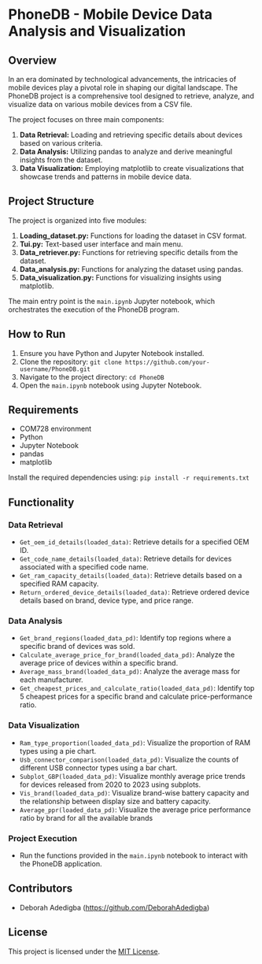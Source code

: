 # PhoneDB - Mobile Device Data Analysis and Visualization

## Overview

In an era dominated by technological advancements, the intricacies of mobile devices play a pivotal role in shaping our digital landscape. The PhoneDB project is a comprehensive tool designed to retrieve, analyze, and visualize data on various mobile devices from a CSV file.

The project focuses on three main components:
1. **Data Retrieval:** Loading and retrieving specific details about devices based on various criteria.
2. **Data Analysis:** Utilizing pandas to analyze and derive meaningful insights from the dataset.
3. **Data Visualization:** Employing matplotlib to create visualizations that showcase trends and patterns in mobile device data.

## Project Structure

The project is organized into five modules:
1. **Loading_dataset.py:** Functions for loading the dataset in CSV format.
2. **Tui.py:** Text-based user interface and main menu.
3. **Data_retriever.py:** Functions for retrieving specific details from the dataset.
4. **Data_analysis.py:** Functions for analyzing the dataset using pandas.
5. **Data_visualization.py:** Functions for visualizing insights using matplotlib.

The main entry point is the `main.ipynb` Jupyter notebook, which orchestrates the execution of the PhoneDB program.

## How to Run

1. Ensure you have Python and Jupyter Notebook installed.
2. Clone the repository: `git clone https://github.com/your-username/PhoneDB.git`
3. Navigate to the project directory: `cd PhoneDB`
4. Open the `main.ipynb` notebook using Jupyter Notebook.

## Requirements

- COM728 environment
- Python
- Jupyter Notebook
- pandas
- matplotlib

Install the required dependencies using: `pip install -r requirements.txt`

## Functionality

### Data Retrieval
- `Get_oem_id_details(loaded_data)`: Retrieve details for a specified OEM ID.
- `Get_code_name_details(loaded_data)`: Retrieve details for devices associated with a specified code name.
- `Get_ram_capacity_details(loaded_data)`: Retrieve details based on a specified RAM capacity.
- `Return_ordered_device_details(loaded_data)`: Retrieve ordered device details based on brand, device type, and price range.

### Data Analysis
- `Get_brand_regions(loaded_data_pd)`: Identify top regions where a specific brand of devices was sold.
- `Calculate_average_price_for_brand(loaded_data_pd)`: Analyze the average price of devices within a specific brand.
- `Average_mass_brand(loaded_data_pd)`: Analyze the average mass for each manufacturer.
- `Get_cheapest_prices_and_calculate_ratio(loaded_data_pd)`: Identify top 5 cheapest prices for a specific brand and calculate price-performance ratio.

### Data Visualization
- `Ram_type_proportion(loaded_data_pd)`: Visualize the proportion of RAM types using a pie chart.
- `Usb_connector_comparison(loaded_data_pd)`: Visualize the counts of different USB connector types using a bar chart.
- `Subplot_GBP(loaded_data_pd)`: Visualize monthly average price trends for devices released from 2020 to 2023 using subplots.
- `Vis_brand(loaded_data_pd)`: Visualize brand-wise battery capacity and the relationship between display size and battery capacity.
- `Average_ppr(loaded_data_pd)`: Visualize the average price performance ratio by brand for all the available brands

### Project Execution
- Run the functions provided in the `main.ipynb` notebook to interact with the PhoneDB application.

## Contributors

- Deborah Adedigba (https://github.com/DeborahAdedigba)

## License

This project is licensed under the [MIT License](LICENSE).
